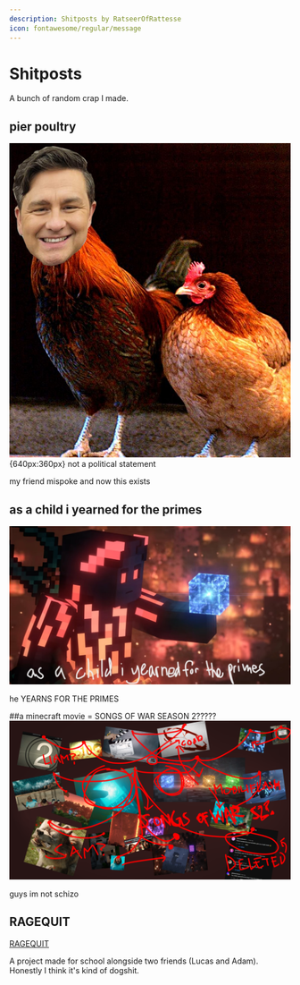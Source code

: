 ```yaml
---
description: Shitposts by RatseerOfRattesse
icon: fontawesome/regular/message
---
```


# Shitposts

A bunch of random crap I made.

## pier poultry
![pier polyiev with a chiken for a body](../assets/img/shitposts/pierre%20poultry.png "HE YEARNS FOR THE PRIMES"){640px:360px}
not a political statement

my friend mispoke and now this exists 

## as a child i yearned for the primes
![Ingressus Voltaris holds out the Protisium Prime. The caption reads 'as a child i yearned for the primes.'](../assets/img/shitposts/as%20i%20child%20i%20yearned%20for%20the%20primes.jpeg "HE YEARNS FOR THE PRIMES")

he YEARNS FOR THE PRIMES

##a minecraft movie = SONGS OF WAR SEASON 2?????
![A buncho red string and pictures of the minecraft movie trailer with songs of war screenshots'](../assets/img/shitposts/definitely%20not%20schizo.png "protisium prime = tesseract thingy???")

guys im not schizo

## RAGEQUIT
[RAGEQUIT](https://file.garden/Zi28N2lFSSn-KxkR/rentry%20profile/RAGEQUIT.mp4)

A project made for school alongside two friends (Lucas and Adam). Honestly I think it's kind of dogshit.
